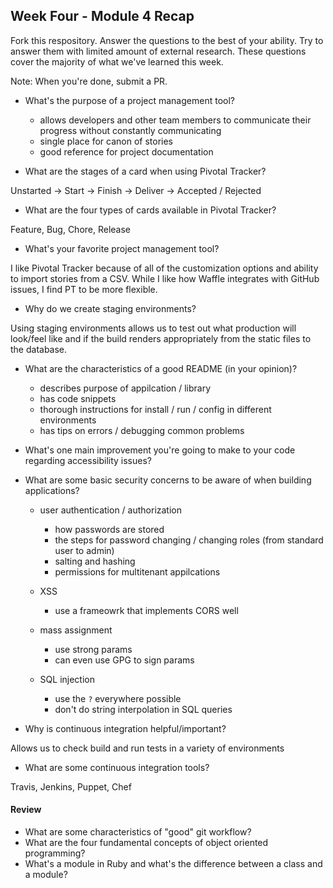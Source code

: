 ## Week Four - Module 4 Recap

Fork this respository. Answer the questions to the best of your ability. Try to answer them with limited amount of external research. These questions cover the majority of what we've learned this week. 

Note: When you're done, submit a PR. 

* What's the purpose of a project management tool?

  * allows developers and other team members to communicate their progress without constantly communicating
  * single place for canon of stories
  * good reference for project documentation

* What are the stages of a card when using Pivotal Tracker?

Unstarted -> Start -> Finish -> Deliver -> Accepted / Rejected

* What are the four types of cards available in Pivotal Tracker?

Feature, Bug, Chore, Release

* What's your favorite project management tool?

I like Pivotal Tracker because of all of the customization options and ability to import stories from a CSV. While I like how Waffle integrates with GitHub issues, I find PT to be more flexible.

* Why do we create staging environments?

Using staging environments allows us to test out what production will look/feel like and if the build renders appropriately from the static files to the database.

* What are the characteristics of a good README (in your opinion)?

  * describes purpose of appilcation / library
  * has code snippets
  * thorough instructions for install / run / config in different environments
  * has tips on errors / debugging common problems

* What's one main improvement you're going to make to your code regarding accessibility issues?
* What are some basic security concerns to be aware of when building applications?

  * user authentication / authorization
    * how passwords are stored
    * the steps for password changing / changing roles (from standard user to admin)
    * salting and hashing
    * permissions for multitenant appilcations
    
  * XSS
    * use a frameowrk that implements CORS well
    
  * mass assignment
    * use strong params
    * can even use GPG to sign params
    
  * SQL injection
    * use the `?` everywhere possible
    * don't do string interpolation in SQL queries

* Why is continuous integration helpful/important?

Allows us to check build and run tests in a variety of environments

* What are some continuous integration tools?

Travis, Jenkins, Puppet, Chef

#### Review  

* What are some characteristics of "good" git workflow?
* What are the four fundamental concepts of object oriented programming?
* What's a module in Ruby and what's the difference between a class and a module?
